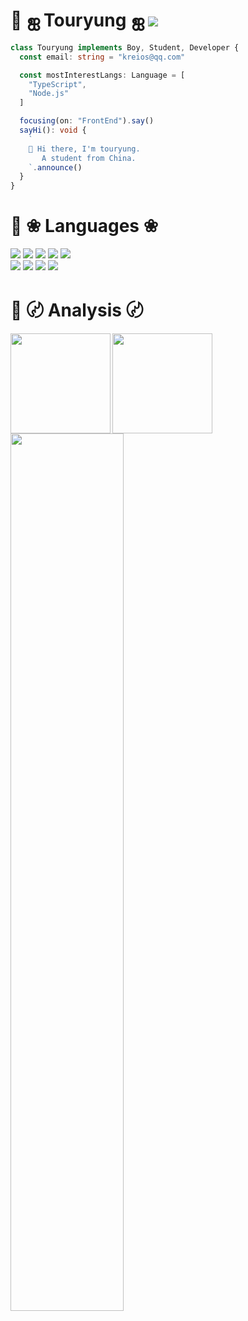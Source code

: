 # 🤸 ஐ Touryung ஐ <img src="https://visitor-badge.glitch.me/badge?page_id=touryung.touryung"/>

<p>

```typescript
class Touryung implements Boy, Student, Developer {
  const email: string = "kreios@qq.com"

  const mostInterestLangs: Language = [
    "TypeScript",
    "Node.js"
  ]

  focusing(on: "FrontEnd").say()
  sayHi(): void {
    `
    👋 Hi there, I'm touryung.
       A student from China.
    `.announce()
  }
}
```

</p>

# 📕 ❀ Languages ❀

<p>
  <img src="https://img.shields.io/badge/-TypeScript-3178c6?style=flat-square&logo=typescript&logoColor=white"/>
  <img src="https://img.shields.io/badge/-JavaScript-yellow?style=flat-square&logo=javascript&logoColor=white"/>
  <img src="https://img.shields.io/badge/-C++-00599C?style=flat-square&logo=c&logoColor=white"/>
  <img src="https://img.shields.io/badge/-Python-244a6c?style=flat-square&logo=Python&logoColor=white"/>
  <img src="https://img.shields.io/badge/-Vue-42B883?style=flat-square&logo=Vue.js&logoColor=white"/>
  <br />
  <img src="https://img.shields.io/badge/-Nodejs-74ad63?style=flat-square&logo=Node.js&logoColor=white"/>
  <img src="https://img.shields.io/badge/-Electron-2b2f3b?style=flat-square&logo=electron&logoColor=white"/>
  <img src="https://img.shields.io/badge/-MongoDB-3ea546?style=flat-square&logo=mongodb&logoColor=white"/>
  <img src="https://img.shields.io/badge/-TravisCI-9b2328?style=flat-square&logo=travis&logoColor=white"/>
</p>

# 📃 〄 Analysis 〄

<img height="160" align="left" src="https://github-readme-stats.vercel.app/api?username=touryung&count_private=true&show_icons=true&theme=radical" />
<img height="160" align="left" src="https://github-readme-stats.vercel.app/api/top-langs/?username=touryung&theme=radical" />
<img width="60%" src="https://github-profile-summary-cards.vercel.app/api/cards/profile-details?username=touryung&theme=monokai" />

